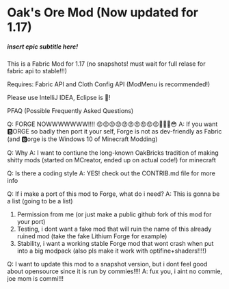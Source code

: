 # Oak's Ore Mod (Now updated for 1.17)
##### insert epic subtitle here!

This is a Fabric Mod for 1.17 (no snapshots! must wait for full relase for fabric api to stable!!!)

Requires: Fabric API and Cloth Config API (ModMenu is recommended!)

Please use IntelliJ IDEA, Eclipse is 💩!


PFAQ (Possible Frequently Asked Questions)


Q: FORGE NOWWWWWWW!!!! 😡😡😡😡😡😡😡😡😡😡🥵🥵🥵😳
A: If you want 🅱ORGE so badly then port it your self, Forge is not as dev-friendly as Fabric (and 🅱orge is the Windows 10 of Minecraft Modding)

Q: Why
A: I want to contiune the long-known OakBricks tradition of making shitty mods (started on MCreator, ended up on actual code!) for minecraft

Q: Is there a coding style
A: YES! check out the CONTRIB.md file for more info

Q: If i make a port of this mod to Forge, what do i need?
A: This is gonna be a list (going to be a list)
1. Permission from me (or just make a public github fork of this mod for your port)
2. Testing, i dont want a fake mod that will ruin the name of this already ruined mod (take the fake Lithium Forge for example)
3. Stability, i want a working stable Forge mod that wont crash when put into a big modpack (also pls make it work with optifine+shaders!!!!)

Q: I want to update this mod to a snapshot version, but i dont feel good about opensource since it is run by commies!!!!
A: fux you, i aint no commie, joe mom is commi!!!
